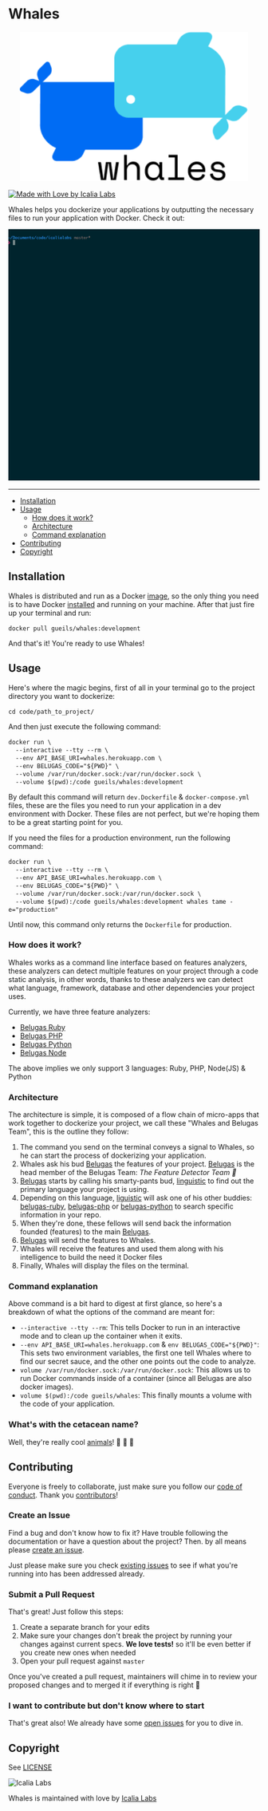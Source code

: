 # Whales

<p align="center">
  <img src="whales.png" height="300px" alt="whales logo"/>
</p>

[![Made with Love by Icalia Labs](https://img.shields.io/badge/With%20love%20by-Icalia%20Labs-ff3434.svg)](https://github.com/IcaliaLabs)

Whales helps you dockerize your applications by outputting the necessary files to run your application with Docker. Check it out:

<p align="center">
  <img src="demo.gif">
</p>

---

- [Installation](#installation)
- [Usage](#usage)
  - [How does it work?](#how-does-it-work)
  - [Architecture](#architecture)
  - [Command explanation](#command-explanation)
- [Contributing](#contributing)
- [Copyright](#copyright)

## Installation

Whales is distributed and run as a Docker [image](https://hub.docker.com/r/gueils/whales/), so the only thing you need is to have Docker [installed](https://docs.docker.com/engine/installation/) and running on your machine. After that just fire up your terminal and run:


```console
docker pull gueils/whales:development
```

And that's it! You're ready to use Whales!

## Usage

Here's where the magic begins, first of all in your terminal go to the project directory you want to dockerize:

```console
cd code/path_to_project/
```

And then just execute the following command:

```console
docker run \
  --interactive --tty --rm \
  --env API_BASE_URI=whales.herokuapp.com \
  --env BELUGAS_CODE="${PWD}" \
  --volume /var/run/docker.sock:/var/run/docker.sock \
  --volume $(pwd):/code gueils/whales:development
```

By default this command will return `dev.Dockerfile` & `docker-compose.yml` files, these are the files you need to run your application in a dev environment with Docker. These files are not perfect, but we're hoping them to be a great starting point for you.

If you need the files for a production environment, run the following command: 

```console
docker run \
  --interactive --tty --rm \
  --env API_BASE_URI=whales.herokuapp.com \
  --env BELUGAS_CODE="${PWD}" \
  --volume /var/run/docker.sock:/var/run/docker.sock \
  --volume $(pwd):/code gueils/whales:development whales tame -e="production"
```

Until now, this command only returns the `Dockerfile` for production.

### How does it work?

Whales works as a command line interface based on features analyzers, these analyzers can detect multiple features on your project through a code static analysis, in other words, thanks to these analyzers we can detect what language, framework, database and other dependencies your project uses.

Currently, we have three feature analyzers: 

- [Belugas Ruby](https://github.com/gueils/belugas-ruby)
- [Belugas PHP](https://github.com/gueils/belugas)
- [Belugas Python](https://github.com/gueils/belugas-python)
- [Belugas Node](https://github.com/gueils/belugas-node)

The above implies we only support 3 languages: Ruby, PHP, Node(JS) & Python

### Architecture

The architecture is simple, it is composed of a flow chain of micro-apps that work together to dockerize your project, we call these "Whales and Belugas Team", this is the outline they follow:

1. The command you send on the terminal conveys a signal to Whales, so he can start the process of dockerizing your application.
2. Whales ask his bud [Belugas](https://github.com/Gueils/belugas) the features of your project. [Belugas](https://github.com/Gueils/belugas) is the head member of the Belugas Team: _The Feature Detector Team :whale:_
3. [Belugas](https://github.com/Gueils/belugas) starts by calling his smarty-pants bud, [linguistic](https://github.com/Gueils/belugas-linguist) to find out the primary language your project is using.
4. Depending on this language, [liguistic](https://github.com/Gueils/belugas-linguist) will ask one of his other buddies: [belugas-ruby](https://github.com/Gueils/belugas-ruby), [belugas-php](https://github.com/Gueils/belugas-php) or [belugas-python](https://github.com/Gueils/belugas-python) to search specific information in your repo.
5. When they're done, these fellows will send back the information founded (features) to the main [Belugas](https://github.com/Gueils/belugas).
6. [Belugas](https://github.com/Gueils/belugas) will send the features to Whales.
7. Whales will receive the features and used them along with his intelligence to build the need it Docker files
8. Finally, Whales will display the files on the terminal.

### Command explanation

Above command is a bit hard to digest at first glance, so here's a breakdown of what the options of the command are meant for:

- `--interactive --tty --rm`: This tells Docker to run in an interactive mode and to clean up the container when it exits.
- `--env API_BASE_URI=whales.herokuapp.com` & `env BELUGAS_CODE="${PWD}"`: This sets two environment variables, the first one tell Whales where to find our secret sauce, and the other one points out the code to analyze.
- `volume /var/run/docker.sock:/var/run/docker.sock`: This allows us to run Docker commands inside of a container (since all Belugas are also docker images).
- `volume $(pwd):/code gueils/whales`:  This finally mounts a volume with the code of your application.

### What's with the cetacean name?

Well, they're really cool [animals](https://en.wikipedia.org/wiki/Beluga_whale)! :whale: :whale2: :dolphin:

## Contributing

Everyone is freely to collaborate, just make sure you follow our [code of conduct](https://github.com/gueils/whales/blob/master/CODE_OF_CONDUCT.md). Thank you [contributors](https://github.com/gueils/whales/graphs/contributors)!

### Create an Issue

Find a bug and don't know how to fix it? Have trouble following the documentation or have a question about the project? Then. by all means please [create an issue](https://github.com/gueils/whales/issues/new).

Just please make sure you check [existing issues](https://github.com/gueils/whales/issues) to see if what you're running into has been addressed already.

### Submit a Pull Request

That's great! Just follow this steps:

1. Create a separate branch for your edits
2. Make sure your changes don't break the project by running your changes against current specs. **We love tests!** so it'll be even better if you create new ones when needed
3. Open your pull request against `master`

Once you've created a pull request, maintainers will chime in to review your proposed changes and to merged it if everything is right :tada:

### I want to contribute but don't know where to start

That's great also! We already have some [open issues](https://github.com/gueils/whales/issues) for you to dive in.

## Copyright

See [LICENSE](https://github.com/gueils/whales/blob/master/LICENSE.txt)

![Icalia Labs](https://raw.githubusercontent.com/icalialabs/kaishi/master/logo.png)

Whales is maintained with love by [Icalia Labs](http://www.icalialabs.com/team)
